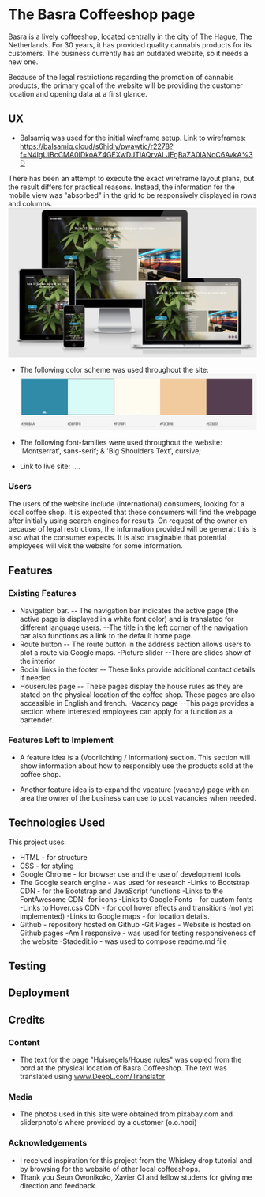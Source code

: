 # The Basra Coffeeshop page


Basra is a lively coffeeshop, located centrally in the city of The Hague, The Netherlands.
For 30 years, it has provided quality cannabis products for its customers.
The business currently has an outdated website, so it needs a new one.

Because of the legal restrictions regarding the promotion of cannabis products, the primary goal of the website will be providing the customer location and opening data at a first glance.

## UX
- Balsamiq was used for the initial wireframe setup.
Link to wireframes:
https://balsamiq.cloud/s6hidiy/pwawtic/r2278?f=N4IgUiBcCMA0IDkoAZ4GEXwDJTiAQrvALJEgBaZA0lANoC6AvkA%3D

There has been an attempt to execute the exact wireframe layout plans,
but the result differs for practical reasons.
Instead, the information for the mobile view was "absorbed" in the grid to be responsively displayed in rows and columns.
![alt](https://github.com/Rhyl1/Basra/blob/f3d299409bf2d63aa4456023814c5179b9fa1436/assets/img/responsiveness.png)

- The following color scheme was used throughout the site:
![alt](https://github.com/Rhyl1/Basra/blob/f3d299409bf2d63aa4456023814c5179b9fa1436/assets/img/colorschema.png)

- The following font-families were used throughout the website: 'Montserrat', sans-serif; & 'Big Shoulders Text', cursive;

- Link to live site: ....

### Users
The users of the website include (international) consumers, looking for a local coffee shop. It is expected that these consumers will find
the webpage after initially using search engines for results. On request of the owner en because of legal restrictions,
the information provided will be general: this is also what the consumer expects. It is also imaginable that potential employees will visit the website for some information.

## Features
### Existing Features
- Navigation bar.
-- The navigation bar indicates the active page (the active page is displayed in a white font color) and is translated for different language users. 
--The title in the left corner of the navigation bar also functions as a link to the default home page.
- Route button 
-- The route button in the address section allows users to plot a route via Google maps.
-Picture slider
--There are slides show of the interior
- Social links in the footer 
-- These links provide additional contact details if needed
- Houserules page
-- These pages display the house rules as they are stated on the physical location of the coffee shop. These pages are also accessible in English and french. 
-Vacancy page
--This page provides a section where interested employees can apply for a function as a bartender.

### Features Left to Implement
- A feature idea is a (Voorlichting / Information) section. This section will show information
about how to responsibly use the products sold at the coffee shop.

- Another feature idea is to expand the vacature (vacancy) page with an area the owner of the business can use to post vacancies when needed.

## Technologies Used


This project uses:
- HTML - for structure
- CSS - for styling
- Google Chrome - for browser use and the use of development tools
- The Google search engine - was used for research
-Links to Bootstrap CDN - for the Bootstrap and JavaScript functions
-Links to the FontAwesome CDN- for icons
-Links to Google Fonts - for custom fonts
-Links to Hover.css CDN - for cool hover effects and transitions (not yet implemented)
-Links to Google maps - for location details.
- Github - repository hosted on Github
-Git Pages - Website is hosted on Github pages
-Am I responsive - was used for testing responsiveness of the website
-Stadedit.io - was used to compose readme.md file

## Testing

## Deployment

## Credits

### Content
- The text for the page "Huisregels/House rules" was copied from the bord at the physical location of Basra Coffeeshop.
The text was translated using www.DeepL.com/Translator
### Media
- The photos used in this site were obtained from pixabay.com and sliderphoto's where
provided by a customer (o.o.hooi)

### Acknowledgements
- I received inspiration for this project from the Whiskey drop tutorial and by browsing for the website of other local coffeeshops.
- Thank you Seun Owonikoko, Xavier CI and fellow studens for giving me direction and feedback.
<!--stackedit_data:
eyJoaXN0b3J5IjpbMTg3MDcxNzU1OSw3OTk5MDgzNDQsLTIwMD
I5MzM1MTIsMTI2MTM4NzQ2OCw5NjEyMjE3MDAsOTAwNjUwMzQ0
LDExMjM4MTc4ODAsMTgyOTQ1MTIyMSwtMTcyNzY5MTYxMiwtMT
A4MTIzNjkyOF19
-->